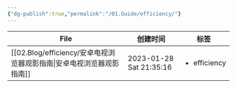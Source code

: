 ```yaml
---
{"dg-publish":true,"permalink":"/01.Guide/efficiency/"}
---
```



| File                                               | 创建时间                    | 标签                           |
| -------------------------------------------------- | ----------------------- | ---------------------------- |
| [[02.Blog/efficiency/安卓电视浏览器观影指南\|安卓电视浏览器观影指南]] | 2023-01-28 Sat 21:35:16 | <ul><li>efficiency</li></ul> |

